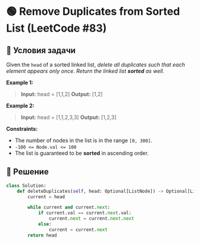 # 🟢 Remove Duplicates from Sorted List (LeetCode #83)

## 📌 Условия задачи

Given the `head` of a sorted linked list, *delete all duplicates such that each element appears only once. Return the linked list **sorted** as well.*

**Example 1:**

> **Input:** head = [1,1,2]
> **Output:** [1,2]

**Example 2:**

> **Input:** head = [1,1,2,3,3]
> **Output:** [1,2,3]
 
**Constraints:**

- The number of nodes in the list is in the range `[0, 300]`.
- `-100 <= Node.val <= 100`
- The list is guaranteed to be **sorted** in ascending order.

## 🚀 Решение

```python
class Solution:
    def deleteDuplicates(self, head: Optional[ListNode]) -> Optional[ListNode]:
        current = head

        while current and current.next:
            if current.val == current.next.val:
                current.next = current.next.next
            else:
                current = current.next
        return head
```